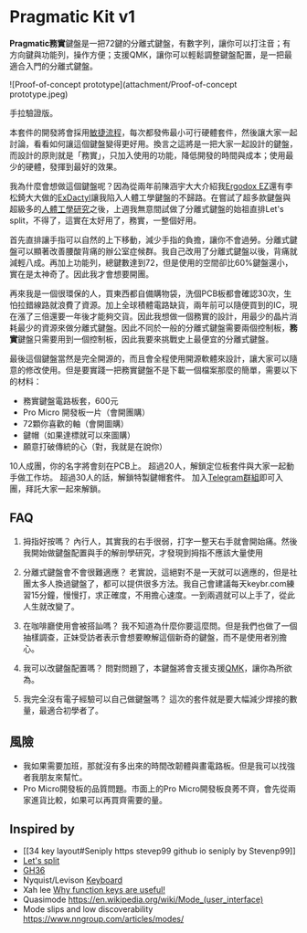 # Pragmatic Kit v1
**Pragmatic務實**鍵盤是一把72鍵的分離式鍵盤，有數字列，讓你可以打注音；有方向鍵與功能列，操作方便；支援QMK，讓你可以輕鬆調整鍵盤配置，是一把最適合入門的分離式鍵盤。

![Proof-of-concept prototype](attachment/Proof-of-concept prototype.jpeg)

手拉驗證版。

本套件的開發將會採用[敏捷流程](http://theleanstartup.com)，每次都發佈最小可行硬體套件，然後讓大家一起討論，看看如何讓這個鍵盤變得更好用。換言之這將是一把大家一起設計的鍵盤，而設計的原則就是「務實」，只加入使用的功能，降低開發的時間與成本；使用最少的硬體，發揮到最好的效果。

我為什麼會想做這個鍵盤呢？因為從兩年前陳涵宇大大介紹我[Ergodox EZ](https://www.facebook.com/groups/1111882339005914/posts/1187639851430162)還有李松錡大大做的[ExDactyl](https://www.ergokb.tw/blogs/free_trial_exdactyl/)讓我陷入人體工學鍵盤的不歸路。在嘗試了超多款鍵盤與超級多的[人體工學研究](https://youtu.be/p7gZdOTpbP8)之後，上週我無意間試做了分離式鍵盤的始祖直排Let's split，不得了，這實在太好用了，務實，一整個好用。

首先直排讓手指可以自然的上下移動，減少手指的負擔，讓你不會過勞。分離式鍵盤可以顯著改善腰酸背痛的辦公室症候群。我自己改用了分離式鍵盤以後，背痛就減輕八成。再加上功能列，總鍵數達到72，但是使用的空間卻比60%鍵盤還小，實在是太神奇了。因此我才會想要開團。

再來我是一個很環保的人，買東西都自備購物袋，洗個PCB板都會確認30次，生怕拉錯線路就浪費了資源。加上全球積體電路缺貨，兩年前可以隨便買到的IC，現在漲了三倍還要一年後才能夠交貨。因此我想做一個務實的設計，用最少的晶片消耗最少的資源來做分離式鍵盤。因此不同於一般的分離式鍵盤需要兩個控制板，**務實**鍵盤只需要用到一個控制板，因此我要來挑戰史上最便宜的分離式鍵盤。

最後這個鍵盤當然是完全開源的，而且會全程使用開源軟體來設計，讓大家可以隨意的修改使用。但是要實踐一把務實鍵盤不是下載一個檔案那麼的簡單，需要以下的材料：

- 務實鍵盤電路板套，600元
- Pro Micro 開發板一片（會開團購）
- 72顆你喜歡的軸（會開圖購）
- 鍵帽（如果達標就可以來圖購）
- 願意打破傳統的心（對，我就是在說你）

10人成團，你的名字將會刻在PCB上。
超過20人，解鎖定位板套件與大家一起動手做工作坊。 
超過30人的話，解鎖特製鍵帽套件。
加入[Telegram群組](https://t.me/joinchat/qp7NLK_H0vY2MjA1)即可入團，拜託大家一起來解鎖。

## FAQ

1. 拇指好按嗎？
   內行人，其實我的右手很弱，打字一整天右手就會開始痛。然後我開始做鍵盤配置與手的解剖學研究，才發現到拇指不應該大量使用

2. 分離式鍵盤會不會很難適應？
   老實說，這絕對不是一天就可以適應的，但是社團太多人換過鍵盤了，都可以提供很多方法。我自己會建議每天keybr.com練習15分鐘，慢慢打，求正確度，不用擔心速度。一到兩週就可以上手了，從此人生就改變了。

3. 在咖啡廳使用會被搭訕嗎？
   我不知道為什麼你要這麼問。但是我們也做了一個抽樣調查，正妹受訪者表示會想要瞭解這個新奇的鍵盤，而不是使用者別擔心。

4. 我可以改鍵盤配置嗎？
   問對問題了，本鍵盤將會支援支援[QMK](https://qmk.fm)，讓你為所欲為。

5. 我完全沒有電子經驗可以自己做鍵盤嗎？
   這次的套件就是要大幅減少焊接的數量，最適合初學者了。

## 風險
- 我如果需要加班，那就沒有多出來的時間改韌體與畫電路板。但是我可以找強者我朋友來幫忙。
- Pro Micro開發板的品質問題。市面上的Pro Micro開發板良莠不齊，會先從兩家進貨比較，如果可以再買齊需要的量。

## Inspired by

- [[34 key layout#Seniply https stevep99 github io seniply by Stevenp99]] 
- [Let's split](https://github.com/nicinabox/lets-split-guide)
- [GH36](https://geekhack.org/index.php?topic=61306.0)
- Nyquist/Levison [Keyboard](https://keeb.io/products/nyquist-keyboard)
- Xah lee [Why function keys are useful!](http://xahlee.info/kbd/keyboard_function_keys.html)
- Quasimode https://en.wikipedia.org/wiki/Mode_(user_interface)
- Mode slips and low discoverability https://www.nngroup.com/articles/modes/